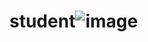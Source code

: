 # student![image](https://user-images.githubusercontent.com/121161009/223064249-ea2eee38-a1ca-47f2-a770-1da5bdb97129.png)
